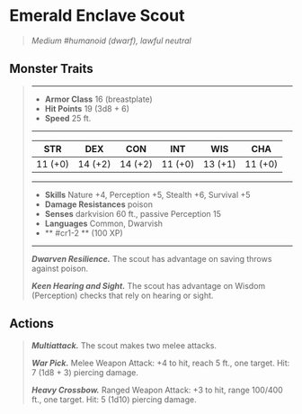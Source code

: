 # Emerald Enclave Scout
>*Medium #humanoid (dwarf), lawful neutral*
## Monster Traits
>___
>- **Armor Class** 16 (breastplate)
>- **Hit Points** 19 (3d8 + 6)
>- **Speed** 25 ft.
>___
>|STR|DEX|CON|INT|WIS|CHA|
>|:---:|:---:|:---:|:---:|:---:|:---:|
>|11 (+0)|14 (+2)|14 (+2)|11 (+0)|13 (+1)|11 (+0)|
>___
>- **Skills** Nature +4, Perception +5, Stealth +6, Survival +5
>- **Damage Resistances** poison
>- **Senses** darkvision 60 ft., passive Perception 15
>- **Languages** Common, Dwarvish
>- ** #cr1-2 ** (100 XP)
>___
>***Dwarven Resilience.*** The scout has advantage on saving throws against poison.  
>
>***Keen Hearing and Sight.*** The scout has advantage on Wisdom (Perception) checks that rely on hearing or sight.  
>
## Actions
>***Multiattack.*** The scout makes two melee attacks.  
>
>***War Pick.*** Melee Weapon Attack: +4 to hit, reach 5 ft., one target. Hit: 7 (1d8 + 3) piercing damage.  
>
>***Heavy Crossbow.*** Ranged Weapon Attack: +3 to hit, range 100/400 ft., one target. Hit: 5 (1d10) piercing damage.